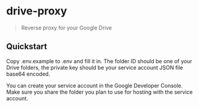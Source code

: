 # drive-proxy
> Reverse proxy for your Google Drive

## Quickstart

Copy .env.example to .env and fill it in. The folder ID should be one of your Drive folders, the private key should be your service account JSON file base64 encoded.

You can create your service account in the Google Developer Console. Make sure you share the folder you plan to use for hosting with the service account.